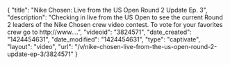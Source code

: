 {
    "title": "Nike Chosen: Live from the US Open Round 2 Update Ep. 3",
    "description": "Checking in live from the US Open to see the current Round 2 leaders of the Nike Chosen crew video contest. To vote for your favorites crew go to http:\/\/www....",
    "videoid": "3824571",
    "date_created": "1424454631",
    "date_modified": "1424454631",
    "type": "captivate",
    "layout": "video",
    "url": "\/v\/nike-chosen-live-from-the-us-open-round-2-update-ep-3\/3824571"
}
